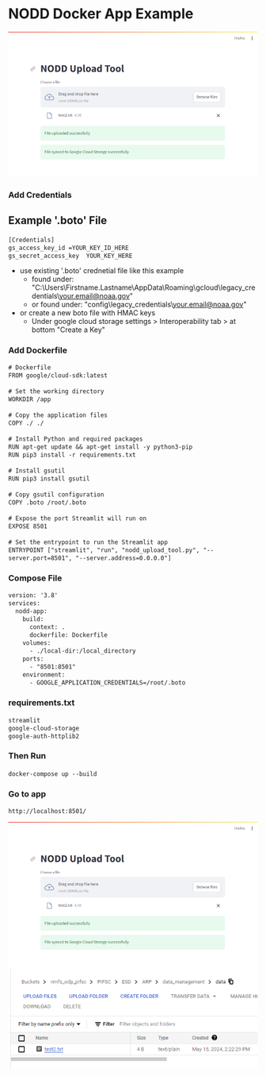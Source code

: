 # NODD Docker App Example
<img src="https://github.com/MichaelAkridge-NOAA/archive-toolbox/blob/5a99c372b3dd144f6699f19e2158b1e60ed807d3/_docs/icons/nodd_docker_app_01.png" >

### Add Credentials
## Example '.boto' File
```
[Credentials]
gs_access_key_id =YOUR_KEY_ID_HERE
gs_secret_access_key  YOUR_KEY_HERE
```
- use existing '.boto' crednetial file like this example
  - found under: "C:\Users\Firstname.Lastname\AppData\Roaming\gcloud\legacy_credentials\your.email@noaa.gov\"
  - or found under: "config\legacy_credentials\your.email@noaa.gov\"
- or create a new boto file with HMAC keys
  - Under google cloud storage settings > Interoperability tab > at bottom "Create a Key"


### Add Dockerfile
```
# Dockerfile
FROM google/cloud-sdk:latest

# Set the working directory
WORKDIR /app

# Copy the application files
COPY ./ ./

# Install Python and required packages
RUN apt-get update && apt-get install -y python3-pip
RUN pip3 install -r requirements.txt

# Install gsutil
RUN pip3 install gsutil

# Copy gsutil configuration
COPY .boto /root/.boto

# Expose the port Streamlit will run on
EXPOSE 8501

# Set the entrypoint to run the Streamlit app
ENTRYPOINT ["streamlit", "run", "nodd_upload_tool.py", "--server.port=8501", "--server.address=0.0.0.0"]
```
### Compose File
```
version: '3.8'
services:
  nodd-app:
    build:
      context: .
      dockerfile: Dockerfile
    volumes:
      - ./local-dir:/local_directory
    ports:
      - "8501:8501"
    environment:
      - GOOGLE_APPLICATION_CREDENTIALS=/root/.boto
```
### requirements.txt
```
streamlit
google-cloud-storage
google-auth-httplib2
```
### Then Run
``
docker-compose up --build
``
### Go to app
```
http://localhost:8501/
```
<img src="https://github.com/MichaelAkridge-NOAA/archive-toolbox/blob/5a99c372b3dd144f6699f19e2158b1e60ed807d3/_docs/icons/nodd_docker_app_01.png" >
<img src="https://github.com/MichaelAkridge-NOAA/archive-toolbox/blob/5a99c372b3dd144f6699f19e2158b1e60ed807d3/_docs/icons/nodd_docker_app_02.png" >
